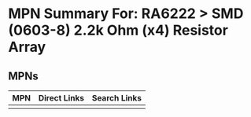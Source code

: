 



# MPN Summary For: RA6222 > SMD (0603-8) 2.2k Ohm (x4) Resistor Array

## MPNs
  

|MPN|Direct Links|Search Links|
| :--- | :--- | :--- |
||||
